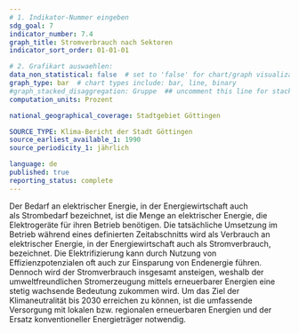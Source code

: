 ```yaml
---
# 1. Indikator-Nummer eingeben 
sdg_goal: 7
indicator_number: 7.4
graph_title: Stromverbrauch nach Sektoren 
indicator_sort_order: 01-01-01

# 2. Grafikart auswaehlen: 
data_non_statistical: false  # set to 'false' for chart/graph visualization 
graph_type: bar  # chart types include: bar, line, binary 
#graph_stacked_disaggregation: Gruppe  ## uncomment this line for stacked bars. eplace 'Geschlecht' with the field of aggregation. 
computation_units: Prozent

national_geographical_coverage: Stadtgebiet Göttingen

SOURCE_TYPE: Klima-Bericht der Stadt Göttingen
source_earliest_available_1: 1990
source_periodicity_1: jährlich

language: de   
published: true 
reporting_status: complete
---
```

Der Bedarf an elektrischer Energie, in der Energiewirtschaft auch als Strombedarf bezeichnet, ist die Menge an elektrischer Energie, die Elektrogeräte für ihren Betrieb benötigen. Die tatsächliche Umsetzung im Betrieb während eines definierten Zeitabschnitts wird als Verbrauch an elektrischer Energie, in der Energiewirtschaft auch als Stromverbrauch, bezeichnet. Die Elektrifizierung kann durch Nutzung von Effizienzpotenzialen oft auch zur Einsparung von Endenergie führen. Dennoch wird der Stromverbrauch insgesamt ansteigen, weshalb der umweltfreundlichen Stromerzeugung mittels erneuerbarer Energien eine stetig wachsende Bedeutung zukommen wird. Um das Ziel der Klimaneutralität bis 2030 erreichen zu können, ist die umfassende Versorgung mit lokalen bzw. regionalen erneuerbaren Energien und der Ersatz konventioneller Energieträger notwendig.
